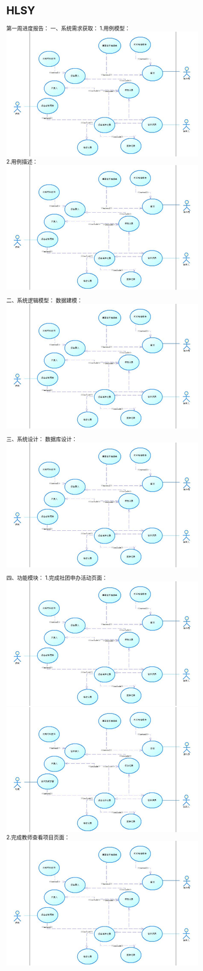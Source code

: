 # HLSY
第一周进度报告：
一、系统需求获取：
1.用例模型：
![用例图](https://github.com/oshsx/sbglxt.github.io/blob/master/oom.JPG)
2.用例描述：
![用例图](https://github.com/oshsx/sbglxt.github.io/blob/master/oom.JPG)

二、系统逻辑模型：
数据建模：
![用例图](https://github.com/oshsx/sbglxt.github.io/blob/master/oom.JPG)

三、系统设计：
数据库设计：
![用例图](https://github.com/oshsx/sbglxt.github.io/blob/master/oom.JPG)

四、功能模块：
1.完成社团申办活动页面：
![用例图](https://github.com/oshsx/sbglxt.github.io/blob/master/oom.JPG)
![用例图](https://github.com/oshsx/sbglxt.github.io/blob/master/oom.JPG)
2.完成教师查看项目页面：
![用例图](https://github.com/oshsx/sbglxt.github.io/blob/master/oom.JPG)
